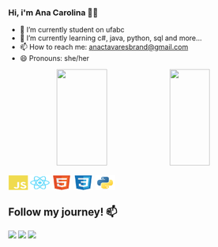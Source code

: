 ### Hi, i'm Ana Carolina 👋🏿

- 🔭 I’m currently student on ufabc
- 🌱 I’m currently learning c#, java, python, sql and more...
- 📫 How to reach me: anactavaresbrand@gmail.com
- 😄 Pronouns: she/her

<div align="center">
   <img width="45%" height="195px" src="https://github-readme-stats.vercel.app/api?username=anabrandt&show_icons=true&theme=synthwave&PAT_1">
   <img width="40.0%" height="195px" src="https://github-readme-stats.vercel.app/api/top-langs/?username=anabrandt&hide_progress=true&theme=synthwave&PAT_1">
</div>


<div style="display: inline_block"><br>
  <img align="center" alt="ana-Js" height="30" width="40" src="https://raw.githubusercontent.com/devicons/devicon/master/icons/javascript/javascript-plain.svg">
  <img align="center" alt="ana-React" height="30" width="40" src="https://raw.githubusercontent.com/devicons/devicon/master/icons/react/react-original.svg">
  <img align="center" alt="ana-HTML" height="30" width="40" src="https://raw.githubusercontent.com/devicons/devicon/master/icons/html5/html5-original.svg">
  <img align="center" alt="ana-CSS" height="30" width="40" src="https://raw.githubusercontent.com/devicons/devicon/master/icons/css3/css3-original.svg">
  <img align="center" alt="ana-Python" height="30" width="40" src="https://raw.githubusercontent.com/devicons/devicon/master/icons/python/python-original.svg">
</div>

## Follow my journey! 📫

<div> 
  <a href="https://instagram.com/anacarolinatvr" target="_blank"><img src="https://img.shields.io/badge/-Instagram-%23E4405F?style=for-the-badge&logo=instagram&logoColor=white" target="_blank"></a>
 	<a href="https://www.twitch.tv/anacarolinatvr" target="_blank"><img src="https://img.shields.io/badge/Twitch-9146FF?style=for-the-badge&logo=twitch&logoColor=white" target="_blank"></a>
  <a href="https://www.linkedin.com/in/anactavaresbrand" target="_blank"><img src="https://img.shields.io/badge/-LinkedIn-%230077B5?style=for-the-badge&logo=linkedin&logoColor=white" target="_blank"></a> 
</div>

